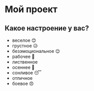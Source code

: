 # Мой проект

## Какое настроение у вас?
* веселое :blush:
* грустное :disappointed_relieved:
* безэмоциональное :relieved:
* рабочее :ghost:
* лиственное 
* осеннее :maple_leaf:
* сонливое :sleeping:
* отличное
* боевое :angry:
